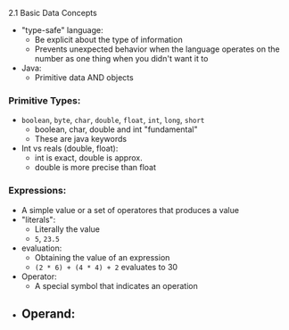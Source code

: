 2.1 Basic Data Concepts

- "type-safe" language:
	- Be explicit about the type of information
	- Prevents unexpected behavior when the language operates on the number as one thing when you didn't want it to
- Java:
	- Primitive data AND objects
### Primitive Types:
- `boolean`, `byte`, `char`, `double`, `float`, `int`, `long`, `short`
	- boolean, char, double and int "fundamental"
	- These are java keywords
- Int vs reals (double, float):
	- int is exact, double is approx.
	- double is more precise than float
### Expressions:
- A simple value or a set of operatores that produces a value
- "literals":
	- Literally the value
	- `5`, `23.5`
- evaluation:
	- Obtaining the value of an expression
	- `(2 * 6) + (4 * 4) + 2` evaluates to 30
- Operator:
	- A special symbol that indicates an operation
- Operand:
	- 